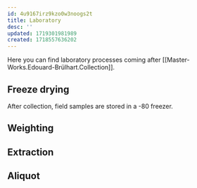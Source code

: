 ```yaml
---
id: 4u9167irz9kzo0w3noogs2t
title: Laboratory
desc: ''
updated: 1719301981989
created: 1718557636202
---
```

Here you can find laboratory processes coming after [[Master-Works.Edouard-Brülhart.Collection]].

## Freeze drying

After collection, field samples are stored in a -80 freezer. 

## Weighting

## Extraction

## Aliquot